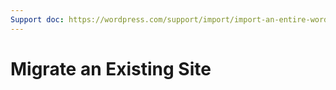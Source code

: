 ```yaml
---
Support doc: https://wordpress.com/support/import/import-an-entire-wordpress-site/
---
```

# Migrate an Existing Site